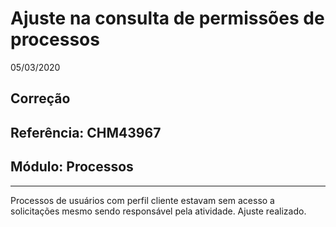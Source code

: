 # Ajuste na consulta de permissões de processos
05/03/2020
## Correção
## Referência: CHM43967
## Módulo: Processos
***

Processos de usuários com perfil cliente estavam sem acesso a solicitações mesmo sendo responsável pela atividade. Ajuste realizado.